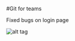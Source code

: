 #Git for teams

Fixed bugs on login page

![alt tag](http://orig10.deviantart.net/8727/f/2013/292/6/8/the_flying__fire_breathing_unicorn_llama_of_epic_by_emily2113-d6r1r8m.png)
